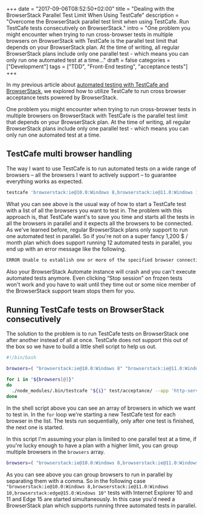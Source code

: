 +++
date = "2017-09-06T08:52:50+02:00"
title = "Dealing with the BrowserStack Parallel Test Limit When Using TestCafe"
description = "Overcome the BrowserStack parallel test limit when using TestCafe. Run TestCafe tests consecutively on BrowserStack."
intro = "One problem you might encounter when trying to run cross-browser tests in multiple browsers on BrowserStack with TestCafe is the parallel test limit that depends on your BrowserStack plan. At the time of writing, all regular BrowserStack plans include only one parallel test - which means you can only run one automated test at a time..."
draft = false
categories = ["Development"]
tags = ["TDD", "Front-End testing", "acceptance tests"]
+++

In my previous article about [automated testing with TestCafe and BrowserStack](/blog/front-end-testing-cross-browser-acceptance-tests-with-testcafe-browserstack-and-npm-scripts/), we explored how to utilize TestCafe to run cross browser acceptance tests powered by BrowserStack.

One problem you might encounter when trying to run cross-browser tests in multiple browsers on BrowserStack with TestCafe is the parallel test limit that depends on your BrowserStack plan. At the time of writing, all regular BrowserStack plans include only one parallel test - which means you can only run one automated test at a time.

## TestCafe multi browser handling

The way I want to use TestCafe is to run automated tests on a wide range of browsers – all the browsers I want to actively support – to guarantee everything works as expected.

```bash
testcafe 'browserstack:ie@10.0:Windows 8,browserstack:ie@11.0:Windows 10,browserstack:edge@15.0:Windows 10,browserstack:edge@14.0:Windows 10,browserstack:firefox@54.0:Windows 10,browserstack:firefox@55.0:Windows 10,browserstack:chrome@59.0:Windows 10,browserstack:chrome@60.0:Windows 10,browserstack:opera@46.0:Windows 10,browserstack:opera@47.0:Windows 10,browserstack:safari@9.1:OS X El Capitan,browserstack:safari@10.1:OS X Sierra' test/acceptance/ --app 'http-server demo/ -p 1337 -s'
```

What you can see above is the usual way of how to start a TestCafe test with a list of all the browsers you want to test in. The problem with this approach is, that TestCafe want's to save you time and starts all the tests in all the browsers in parallel and it expects all the browsers to be connected. As we've learned before, regular BrowserStack plans only support to run one automated test in parallel. So if you're not on a super fancy 1,200 $ / month plan which does support running 12 automated tests in parallel, you end up with an error message like the following.

```bash
ERROR Unable to establish one or more of the specified browser connections. This can be caused by network issues or remote device failure.
```

Also your BrowserStack Automate instance will crash and you can't execute automated tests anymore. Even clicking “Stop session” on frozen tests won't work and you have to wait until they time out or some nice member of the BrowserStack support team stops them for you.

## Running TestCafe tests on BrowserStack consecutively

The solution to the problem is to run TestCafe tests on BrowserStack one after another instead of all at once. TestCafe does not support this out of the box so we have to build a little shell script to help us out.

```bash
#!/bin/bash

browsers=( "browserstack:ie@10.0:Windows 8" "browserstack:ie@11.0:Windows 10" "browserstack:edge@15.0:Windows 10" "browserstack:edge@14.0:Windows 10" "browserstack:firefox@54.0:Windows 10" "browserstack:firefox@55.0:Windows 10" "browserstack:chrome@59.0:Windows 10" "browserstack:chrome@60.0:Windows 10" "browserstack:opera@46.0:Windows 10" "browserstack:opera@47.0:Windows 10" "browserstack:safari@9.1:OS X El Capitan" "browserstack:safari@10.1:OS X Sierra" )

for i in "${browsers[@]}"
do
  ./node_modules/.bin/testcafe "${i}" test/acceptance/ --app 'http-server demo/ -p 1337 -s'
done
```

In the shell script above you can see an array of browsers in which we want to test in. In the `for` loop we're starting a new TestCafe test for each browser in the list. The tests run sequentially, only after one test is finished, the next one is started.

In this script I'm assuming your plan is limited to one parallel test at a time, if you're lucky enough to have a plan with a higher limit, you can group multiple browsers in the `browsers` array.

```bash
browsers=( "browserstack:ie@10.0:Windows 8,browserstack:ie@11.0:Windows 10,browserstack:edge@15.0:Windows 10" "browserstack:edge@14.0:Windows 10,browserstack:firefox@54.0:Windows 10,browserstack:firefox@55.0:Windows 10" "browserstack:chrome@59.0:Windows 10,browserstack:chrome@60.0:Windows 10,browserstack:opera@46.0:Windows 10" "browserstack:opera@47.0:Windows 10,browserstack:safari@9.1:OS X El Capitan,browserstack:safari@10.1:OS X Sierra" )
```

As you can see above you can group browsers to run in parallel by separating them with a comma. So in the following case `"browserstack:ie@10.0:Windows 8,browserstack:ie@11.0:Windows 10,browserstack:edge@15.0:Windows 10"` tests with Internet Explorer 10 and 11 and Edge 15 are started simultaneously. In this case you'd need a BrowserStack plan which supports running three automated tests in parallel.
